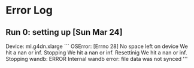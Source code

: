 # Error Log

## Run 0: setting up [Sun Mar 24]
Device: ml.g4dn.xlarge
    ```
    OSError: [Errno 28] No space left on device
    We hit a nan or inf. Stopping
    We hit a nan or inf. Resettinig 
    We hit a nan or inf. Stopping
    wandb: ERROR Internal wandb error: file data was not synced
    '''

